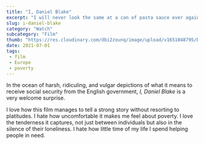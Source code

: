 ```yaml
---
title: "I, Daniel Blake" 
excerpt: "I will never look the same at a can of pasta sauce ever again"
slug: i-daniel-blake
category: "Watch"
subcategory: "Film"
thumb: "https://res.cloudinary.com/dbi2zounq/image/upload/v1651048795/Digital%20garden/media/i-daniel-blake_c70axw.jpg"
date: 2021-07-01
tags:
 - film
 - Europe
 - poverty 
--- 
```

In the ocean of harsh, ridiculing, and vulgar depictions of what it means to receive social security from the English government, _I, Daniel Blake_ is a very welcome surprise.

I love how this film manages to tell a strong story without resorting to platitudes. I hate how uncomfortable it makes me feel about poverty. I love the tenderness it captures, not just between individuals but also in the silence of their loneliness. I hate how little time of my life I spend helping people in need.
